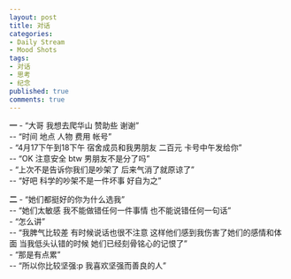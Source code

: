 ```yaml
---
layout: post
title: 对话
categories:
- Daily Stream
- Mood Shots
tags:
- 对话
- 思考
- 纪念
published: true
comments: true
---
```

<p><strong>一</strong>
-  “大哥 我想去爬华山 赞助些 谢谢”<br />
-- “时间 地点 人物 费用 帐号”<br />
-  “4月17下午到18下午 宿舍成员和我男朋友 二百元 卡号中午发给你”<br />
-- “OK 注意安全 btw 男朋友不是分了吗”<br />
-  “上次不是告诉你我们是吵架了 后来气消了就原谅了”<br />
-- “好吧 科学的吵架不是一件坏事 好自为之”</p>

<p><strong>二</strong>
-  “她们都挺好的你为什么选我”<br />
-- “她们太敏感 我不能做错任何一件事情 也不能说错任何一句话”<br />
-  “怎么讲”<br />
-- “我脾气比较差 有时候说话也很不注意 这样他们感到我伤害了她们的感情和体面 当我低头认错的时候 她们已经刻骨铭心的记恨了”<br />
-  “那是有点累”<br />
-- “所以你比较坚强:p 我喜欢坚强而善良的人”</p>

